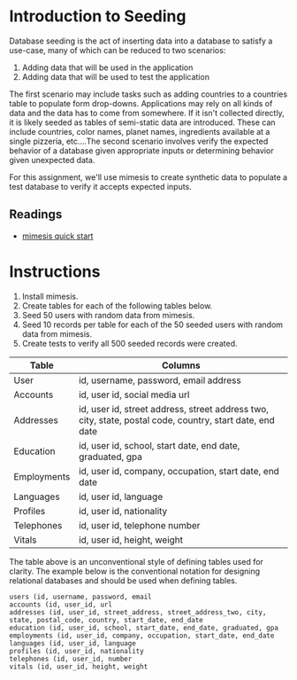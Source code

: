 # Introduction to Seeding
Database seeding is the act of inserting data into a database to satisfy a
use-case, many of which can be reduced to two scenarios:

1. Adding data that will be used in the application
2. Adding data that will be used to test the application

The first scenario may include tasks such as adding countries to a countries
table to populate form drop-downs. Applications may rely on all kinds of data
and the data has to come from somewhere. If it isn't collected directly, it is
likely seeded as tables of semi-static data are introduced. These can include
countries, color names, planet names, ingredients available at a single
pizzeria, etc....The second scenario involves verify the expected
behavior of a database given appropriate inputs or determining behavior given
unexpected data.

For this assignment, we'll use mimesis to create synthetic data to populate a
test database to verify it accepts expected inputs.


## Readings
- [mimesis quick start](https://mimesis.readthedocs.io/quickstart.html)

# Instructions
1. Install mimesis.
2. Create tables for each of the following tables below.
3. Seed 50 users with random data from mimesis.
4. Seed 10 records per table for each of the 50 seeded users with random data from mimesis.
5. Create tests to verify all 500 seeded records were created.


  | Table       | Columns                                                                                                  |
  |-------------|----------------------------------------------------------------------------------------------------------|
  | User        | id, username, password, email address                                                                    |
  | Accounts    | id, user id, social media url                                                                            |
  | Addresses   | id, user id, street address, street address two, city, state, postal code, country, start date, end date |
  | Education   | id, user id, school, start date, end date, graduated, gpa                                                |
  | Employments | id, user id, company, occupation, start date, end date                                                   |
  | Languages   | id, user id, language                                                                                    |
  | Profiles    | id, user id, nationality                                                                                 |
  | Telephones  | id, user id, telephone number                                                                            |
  | Vitals      | id, user id, height, weight                                                                              |


The table above is an unconventional style of defining tables used for clarity.
The example below is the conventional notation for designing relational
databases and should be used when defining tables.



```text
users (id, username, password, email
accounts (id, user_id, url
addresses (id, user_id, street_address, street_address_two, city, state, postal_code, country, start_date, end_date
education (id, user_id, school, start_date, end_date, graduated, gpa  
employments (id, user_id, company, occupation, start_date, end_date
languages (id, user_id, language
profiles (id, user_id, nationality
telephones (id, user_id, number
vitals (id, user_id, height, weight
```
